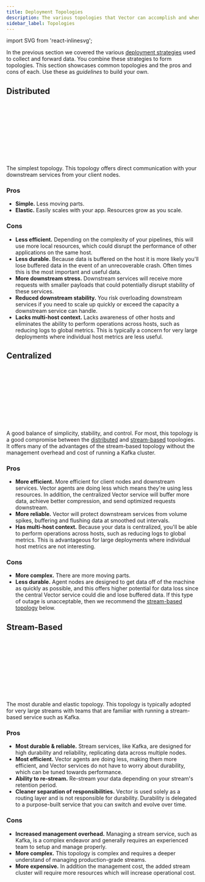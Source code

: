 ```yaml
---
title: Deployment Topologies
description: The various topologies that Vector can accomplish and when to use each.
sidebar_label: Topologies
---
```


import SVG from 'react-inlinesvg';

In the previous section we covered the various [deployment
strategies][docs.strategies] used to collect and forward data. You combine these
strategies to form topologies. This section showcases common topologies and the
pros and cons of each. Use these as _guidelines_ to build your own.

## Distributed

<SVG src="/optimized_svg/topologies-distributed_453_298.svg" />

The simplest topology. This topology offers direct communication with your
downstream services from your client nodes.

### Pros

- **Simple.** Less moving parts.
- **Elastic.** Easily scales with your app. Resources grow as you scale.

### Cons

- **Less efficient.** Depending on the complexity of your pipelines, this will
  use more local resources, which could disrupt the performance of other
  applications on the same host.
- **Less durable.** Because data is buffered on the host it is more likely
  you'll lose buffered data in the event of an unrecoverable crash. Often times
  this is the most important and useful data.
- **More downstream stress.** Downstream services will receive more requests
  with smaller payloads that could potentially disrupt stability of these
  services.
- **Reduced downstream stability.** You risk overloading downstream services
  if you need to scale up quickly or exceed the capacity a downstream service
  can handle.
- **Lacks multi-host context.** Lacks awareness of other hosts and eliminates
  the ability to perform operations across hosts, such as reducing logs to
  global metrics. This is typically a concern for very large deployments where
  individual host metrics are less useful.

## Centralized

<SVG src="/optimized_svg/topologies-centralized_1564_502.svg" />

A good balance of simplicity, stability, and control. For most, this topology
is a good compromise between the [distributed](#distributed) and
[stream-based](#stream-based) topologies. It offers many of the advantages of
the stream-based topology without the management overhead and cost of running a
Kafka cluster.

### Pros

- **More efficient.** More efficient for client nodes and downstream services.
  Vector agents are doing less which means they're using less resources. In
  addition, the centralized Vector service will buffer more data, achieve
  better compression, and send optimized requests downstream.
- **More reliable.** Vector will protect downstream services from volume spikes,
  buffering and flushing data at smoothed out intervals.
- **Has multi-host context.** Because your data is centralized, you'll be able
  to perform operations across hosts, such as reducing logs to global metrics.
  This is advantageous for large deployments where individual host metrics are
  not interesting.

### Cons

- **More complex.** There are more moving parts.
- **Less durable.** Agent nodes are designed to get data off of the machine as
  quickly as possible, and this offers higher potential for data loss since the
  central Vector service could die and lose buffered data. If this type of
  outage is unacceptable, then we recommend the
  [stream-based topology](#stream-based) below.

## Stream-Based

<SVG src="/optimized_svg/topologies-stream-based_1516_506.svg" />

The most durable and elastic topology. This topology is typically adopted for
very large streams with teams that are familiar with running a stream-based
service such as Kafka.

### Pros

- **Most durable & reliable.** Stream services, like Kafka, are designed for
  high durability and reliability, replicating data across multiple nodes.
- **Most efficient.** Vector agents are doing less, making them more efficient,
  and Vector services do not have to worry about durability, which can be tuned
  towards performance.
- **Ability to re-stream.** Re-stream your data depending on your stream's
  retention period.
- **Cleaner separation of responsibilities.** Vector is used solely as a routing
  layer and is not responsible for durability. Durability is delegated to a
  purpose-built service that you can switch and evolve over time.

### Cons

- **Increased management overhead.** Managing a stream service, such as Kafka,
  is a complex endeavor and generally requires an experienced team to setup and
  manage properly.
- **More complex.** This topology is complex and requires a deeper understand of
  managing production-grade streams.
- **More expensive.** In addition the management cost, the added stream cluster
  will require more resources which will increase operational cost.

[assets.centralized-diagram]: ../../assets/centralized-diagram.svg
[assets.distributed]: ../../assets/distributed.svg
[assets.stream-based]: ../../assets/stream-based.svg
[docs.strategies]: /docs/setup/deployment/strategies/
